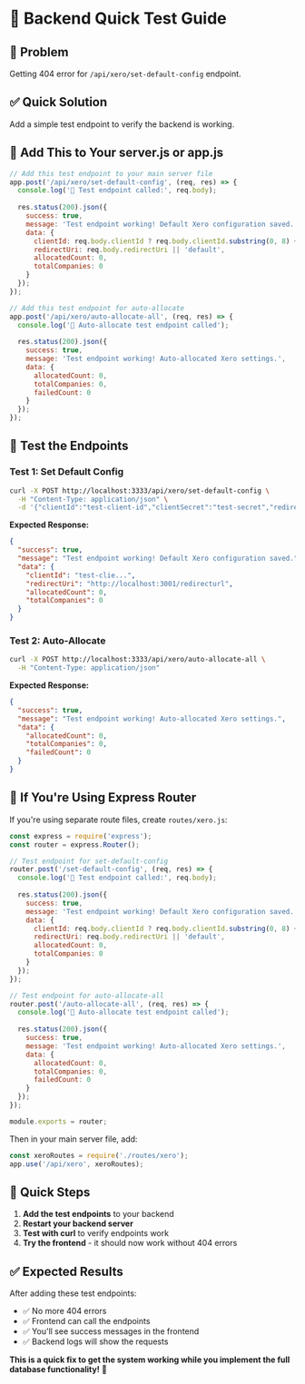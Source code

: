 # 🧪 Backend Quick Test Guide

## 🚨 **Problem**
Getting 404 error for `/api/xero/set-default-config` endpoint.

## ✅ **Quick Solution**
Add a simple test endpoint to verify the backend is working.

## 📂 **Add This to Your server.js or app.js**

```javascript
// Add this test endpoint to your main server file
app.post('/api/xero/set-default-config', (req, res) => {
  console.log('🔧 Test endpoint called:', req.body);
  
  res.status(200).json({
    success: true,
    message: 'Test endpoint working! Default Xero configuration saved.',
    data: {
      clientId: req.body.clientId ? req.body.clientId.substring(0, 8) + '...' : 'not provided',
      redirectUri: req.body.redirectUri || 'default',
      allocatedCount: 0,
      totalCompanies: 0
    }
  });
});

// Add this test endpoint for auto-allocate
app.post('/api/xero/auto-allocate-all', (req, res) => {
  console.log('🔄 Auto-allocate test endpoint called');
  
  res.status(200).json({
    success: true,
    message: 'Test endpoint working! Auto-allocated Xero settings.',
    data: {
      allocatedCount: 0,
      totalCompanies: 0,
      failedCount: 0
    }
  });
});
```

## 🧪 **Test the Endpoints**

### **Test 1: Set Default Config**
```bash
curl -X POST http://localhost:3333/api/xero/set-default-config \
  -H "Content-Type: application/json" \
  -d '{"clientId":"test-client-id","clientSecret":"test-secret","redirectUri":"http://localhost:3001/redirecturl"}'
```

**Expected Response:**
```json
{
  "success": true,
  "message": "Test endpoint working! Default Xero configuration saved.",
  "data": {
    "clientId": "test-clie...",
    "redirectUri": "http://localhost:3001/redirecturl",
    "allocatedCount": 0,
    "totalCompanies": 0
  }
}
```

### **Test 2: Auto-Allocate**
```bash
curl -X POST http://localhost:3333/api/xero/auto-allocate-all \
  -H "Content-Type: application/json"
```

**Expected Response:**
```json
{
  "success": true,
  "message": "Test endpoint working! Auto-allocated Xero settings.",
  "data": {
    "allocatedCount": 0,
    "totalCompanies": 0,
    "failedCount": 0
  }
}
```

## 🔧 **If You're Using Express Router**

If you're using separate route files, create `routes/xero.js`:

```javascript
const express = require('express');
const router = express.Router();

// Test endpoint for set-default-config
router.post('/set-default-config', (req, res) => {
  console.log('🔧 Test endpoint called:', req.body);
  
  res.status(200).json({
    success: true,
    message: 'Test endpoint working! Default Xero configuration saved.',
    data: {
      clientId: req.body.clientId ? req.body.clientId.substring(0, 8) + '...' : 'not provided',
      redirectUri: req.body.redirectUri || 'default',
      allocatedCount: 0,
      totalCompanies: 0
    }
  });
});

// Test endpoint for auto-allocate-all
router.post('/auto-allocate-all', (req, res) => {
  console.log('🔄 Auto-allocate test endpoint called');
  
  res.status(200).json({
    success: true,
    message: 'Test endpoint working! Auto-allocated Xero settings.',
    data: {
      allocatedCount: 0,
      totalCompanies: 0,
      failedCount: 0
    }
  });
});

module.exports = router;
```

Then in your main server file, add:
```javascript
const xeroRoutes = require('./routes/xero');
app.use('/api/xero', xeroRoutes);
```

## 🚀 **Quick Steps**

1. **Add the test endpoints** to your backend
2. **Restart your backend server**
3. **Test with curl** to verify endpoints work
4. **Try the frontend** - it should now work without 404 errors

## ✅ **Expected Results**

After adding these test endpoints:
- ✅ No more 404 errors
- ✅ Frontend can call the endpoints
- ✅ You'll see success messages in the frontend
- ✅ Backend logs will show the requests

**This is a quick fix to get the system working while you implement the full database functionality!** 🚀










